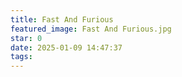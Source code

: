 ```yaml
---
title: Fast And Furious
featured_image: Fast And Furious.jpg
star: 0
date: 2025-01-09 14:47:37
tags:
---
```

